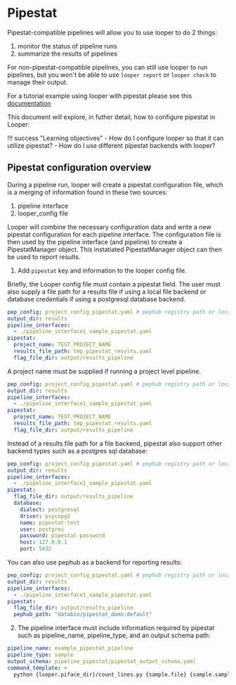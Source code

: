 # Pipestat

Pipestat-compatible pipelines will allow you to use looper to do 2 things:

1. monitor the status of pipeline runs
2. summarize the results of pipelines

For non-pipestat-compatible pipelines, you can still use looper to run pipelines, but you won't be able to use `looper report` or `looper check` to manage their output.

For a tutorial example using looper with pipestat please see this [documentation](tutorial/pipestat.md)


This document will explore, in futher detail, how to configure pipestat in Looper:

!!! success "Learning objectives"
    - How do I configure looper so that it can utilize pipestat?
    - How do I use different pipestat backends with looper?


## Pipestat configuration overview

During a pipeline run, looper will create a pipestat configuration file, which is a merging of information found in these two sources:

1. pipeline interface
2. looper_config file

Looper will combine the necessary configuration data and write a new pipestat configuration for each pipeline interface. The configuration file is then used by the pipeline interface (and pipeline) to create a PipestatManager object. This instatiated PipestatManager object can then be used to report results.

1. Add `pipestat` key and information to the looper config file.

Briefly, the Looper config file must contain a pipestat field. The user must also supply a file path for a results file if using a local file backend or database credentials if using a postgresql database backend. 

```yaml title=".looper.yaml" hl_lines="5-8"
pep_config: project_config_pipestat.yaml # pephub registry path or local path
output_dir: results
pipeline_interfaces:
  - ./pipeline_interface1_sample_pipestat.yaml
pipestat:
  project_name: TEST_PROJECT_NAME
  results_file_path: tmp_pipestat_results.yaml
  flag_file_dir: output/results_pipeline
```

A project name must be supplied if running a project level pipeline. 


```yaml title=".looper.yaml" hl_lines="6"
pep_config: project_config_pipestat.yaml # pephub registry path or local path
output_dir: results
pipeline_interfaces:
  - ./pipeline_interface1_sample_pipestat.yaml
pipestat:
  project_name: TEST_PROJECT_NAME
  results_file_path: tmp_pipestat_results.yaml
  flag_file_dir: output/results_pipeline
```

Instead of a results file path for a file backend, pipestat also support other backend types such as a postgres sql database:

```yaml title=".looper.yaml" hl_lines="7-14"
pep_config: project_config_pipestat.yaml # pephub registry path or local path
output_dir: results
pipeline_interfaces:
  - ./pipeline_interface1_sample_pipestat.yaml
pipestat:
  flag_file_dir: output/results_pipeline
  database:
    dialect: postgresql
    driver: psycopg2
    name: pipestat-test
    user: postgres
    password: pipestat-password
    host: 127.0.0.1
    port: 5432
```

You can also use pephub as a backend for reporting results:

```yaml title=".looper.yaml" hl_lines="7"
pep_config: project_config_pipestat.yaml # pephub registry path or local path
output_dir: results
pipeline_interfaces:
  - ./pipeline_interface1_sample_pipestat.yaml
pipestat:
  flag_file_dir: output/results_pipeline
  pephub_path: "databio/pipestat_demo:default"
```

2. The pipeline interface must include information required by pipestat such as pipeline_name, pipeline_type, and an output schema path:
```yaml title="Pipeline Interface hl_lines=1-3"
pipeline_name: example_pipestat_pipeline
pipeline_type: sample
output_schema: pipeline_pipestat/pipestat_output_schema.yaml
command_template: >
  python {looper.piface_dir}/count_lines.py {sample.file} {sample.sample_name} {pipestat.results_file}

```



